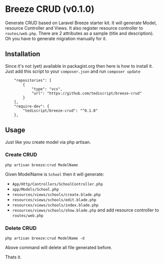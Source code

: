 # Breeze CRUD (v0.1.0)
Generate CRUD based on Laravel Breeze starter kit. It will generate Model, resource Controller and Views. It also register resource controller to `routes/web.php`. There are 2 attributes as a sample (title and description). Oh you have to generate migration manually for it.

## Installation
Since it's not (yet) available in packagist.org then here is how to install it. Just add this script to your `composer.json` and run `composer update`

```
    "repositories": [
        {
            "type": "vcs",
            "url": "https://github.com/tediscript/breeze-crud"
        }
    ],
    "require-dev": {
        "tediscript/breeze-crud": "^0.1.0"
    },
```

## Usage
Just like you create model via php artisan.

### Create CRUD
```
php artisan breeze:crud ModelName
```
Given ModelName is `School` then it will generate:
- `App/Http/Controllers/SchoolController.php`
- `app/Models/School.php`
- `resources/views/schools/create.blade.php`
- `resources/views/schools/edit.blade.php`
- `resources/views/schools/index.blade.php`
- `resources/views/schools/show.blade.php`
and add resource controller to `routes/web.php`

### Delete CRUD
```
php artisan breeze:crud ModelName -d
```
Above command will delete all file generated before.

Thats it.
